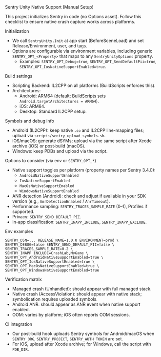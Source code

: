 Sentry Unity Native Support (Manual Setup)

This project initializes Sentry in code (no Options asset). Follow this checklist to ensure native crash capture works across platforms.

Initialization
- We call `SentryUnity.Init` at app start (BeforeSceneLoad) and set Release/Environment, user, and tags.
- Options are configurable via environment variables, including generic `SENTRY_OPT_<Property>` that maps to any `SentryUnityOptions` property.
  - Examples: `SENTRY_OPT_Debug=true`, `SENTRY_OPT_SendDefaultPii=true`, `SENTRY_OPT_IosNativeSupportEnabled=true`.

Build settings
- Scripting Backend: IL2CPP on all platforms (BuildScripts enforces this).
- Architectures:
  - Android: ARM64 (default; BuildScripts sets `Android.targetArchitectures = ARM64`).
  - iOS: ARM64.
  - Desktop: Standard IL2CPP setup.

Symbols and debug info
- Android (IL2CPP): keep native `.so` and IL2CPP line-mapping files; upload via `scripts/sentry_upload_symbols.sh`.
- iOS/macOS: generate dSYMs; upload via the same script after Xcode archive (iOS) or post‑build (macOS).
- Windows: keep PDBs and upload via the script.

Options to consider (via env or `SENTRY_OPT_*`)
- Native support toggles per platform (property names per Sentry 3.4.0):
  - `AndroidNativeSupportEnabled`
  - `IosNativeSupportEnabled`
  - `MacOsNativeSupportEnabled`
  - `WindowsNativeSupportEnabled`
- ANR detection (Android): check and adjust if available in your SDK version (e.g., `AnrDetectionEnabled` / `AnrTimeout`).
- Performance sampling: `SENTRY_TRACES_SAMPLE_RATE` (0–1), Profiles if supported.
- Privacy: `SENTRY_SEND_DEFAULT_PII`.
- In-app classification: `SENTRY_INAPP_INCLUDE`, `SENTRY_INAPP_EXCLUDE`.

Env examples
```
SENTRY_DSN=... RELEASE_NAME=1.0.0 ENVIRONMENT=prod \
SENTRY_DEBUG=false SENTRY_SEND_DEFAULT_PII=false \
SENTRY_TRACES_SAMPLE_RATE=0.2 \
SENTRY_INAPP_INCLUDE=CrashLab,MyGame \
SENTRY_OPT_AndroidNativeSupportEnabled=true \
SENTRY_OPT_IosNativeSupportEnabled=true \
SENTRY_OPT_MacOsNativeSupportEnabled=true \
SENTRY_OPT_WindowsNativeSupportEnabled=true
```

Verification matrix
- Managed crash (Unhandled): should appear with full managed stack.
- Native crash (AccessViolation): should appear with native stack; symbolication requires uploaded symbols.
- Android ANR: should appear as ANR event when native support enabled.
- OOM: varies by platform; iOS often reports OOM sessions.

CI integration
- Our post‑build hook uploads Sentry symbols for Android/macOS when `SENTRY_ORG`, `SENTRY_PROJECT`, `SENTRY_AUTH_TOKEN` are set.
- For iOS, upload after Xcode archive; for Windows, call the script with `PDB_DIR`.


